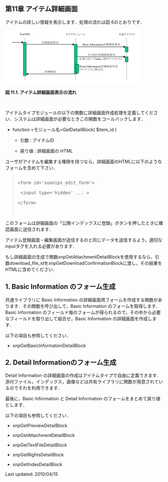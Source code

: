  <body>

 <div id="page">

 <div xmlns="http://www.w3.org/1999/xhtml" class="navheader">

 </div>

 <div xmlns="http://www.w3.org/1999/xhtml" class="chapter" lang="ja" id="detail" xml:lang="ja">

 <div xmlns="" class="titlepage">

 <div>

 <div>

 <h2 xmlns="http://www.w3.org/1999/xhtml" class="title"><a id="detail"></a>第11章 アイテム詳細画面</h2>

 </div>

 </div>

 </div>

 <p>アイテムの詳しい情報を表示します．処理の流れは図 6のとおりです．</p>

 <div class="figure">

 <a id="fig.detail.workflow"></a>

 <div class="figure-contents">

 <div class="mediaobject">

 <img src="../../assets/itemtype/detail-flow.gif" alt="アイテム詳細画面表示の流れ" />

 </div>

 </div>

 <p class="title">

 <b>図 11.1. アイテム詳細画面表示の流れ</b>

 </p>

 </div>

 <br class="figure-break" />

 <p>アイテムタイプモジュールの以下の関数に詳細画面作成処理を定義してください．システムは詳細画面が必要なときこの関数をコールバックします．</p>

 <div class="itemizedlist">

 <ul type="disc">

 <li>

 <p>function &lt;モジュール名&gt;GetDetailBlock( $item_id )</p>

 <div class="itemizedlist">

 <ul type="circle">

 <li>

 <p>引数 : アイテムID</p>

 </li>

 <li>

 <p>戻り値 : 詳細画面の HTML</p>

 </li>

 </ul>

 </div>

 </li>

 </ul>

 </div>

 <p>ユーザがアイテムを編集する権限を持つなら，詳細画面のHTMLに以下のようなフォームを含めて下さい．</p>

 <div class="blockquote">

 <blockquote class="blockquote">

 <pre class="programlisting">

&lt;form id='xoonips_edit_form'&gt;

 &lt;input type='hidden' ... &gt;

&lt;/form&gt;

 </pre>

 </blockquote>

 </div>

 <p>このフォームは詳細画面の「公開インデックスに登録」ボタンを押したときに確認画面に送信されます．

 アイテム登録画面・編集画面が送信するのと同じデータを送信するよう，適切なinputタグを入れる必要があります．

 </p>

 <p>もし詳細画面の生成で関数xnpGetAttachmentDetailBlockを使用するなら，引数download_file_idをxnpGetDownloadConfirmationBlockに渡し，その結果をHTMLに含めてください．</p>

 <div class="section" lang="ja" xml:lang="ja">

 <div xmlns="" class="titlepage">

 <div>

 <div>

 <h2 xmlns="http://www.w3.org/1999/xhtml" class="title" style="clear: both"><a id="detail.basic"></a>1. Basic Information のフォーム生成</h2>

 </div>

 </div>

 </div>

 <p>共通ライブラリに Basic Information の詳細画面用フォームを作成する関数があります．その関数を呼び出して，Basic Information のフォームを取得します．Basic Information のフィールド毎のフォームが得られるので，その中から必要なフィールドを取り出して組合せ，Basic Information の詳細画面を作成します．</p>

 <p>以下の項目も参照してください．</p>

 <div class="itemizedlist">

 <ul type="disc">

 <li>

 <p>xnpGetBasicInformationDetailBlock</p>

 </li>

 </ul>

 </div>

 </div>

 <div class="section" lang="ja" xml:lang="ja">

 <div xmlns="" class="titlepage">

 <div>

 <div>

 <h2 xmlns="http://www.w3.org/1999/xhtml" class="title" style="clear: both"><a id="detail.detail"></a>2. Detail Informationのフォーム生成</h2>

 </div>

 </div>

 </div>

 <p>Detail Information の詳細画面の作成はアイテムタイプで自由に定義できます．添付ファイル，インデックス，画像などは共有ライブラリに関数が用意されているのでそれを利用できます．</p>

 <p>最後に，Basic Information と Detail Information のフォームをまとめて戻り値とします．</p>

 <p>以下の項目も参照してください．</p>

 <div class="itemizedlist">

 <ul type="disc">

 <li>

 <p>xnpGetPreviewDetailBlock</p>

 </li>

 <li>

 <p>xnpGetAttachmentDetailBlock</p>

 </li>

 <li>

 <p>xnpGetTextFileDetailBlock</p>

 </li>

 <li>

 <p>xnpGetRightsDetailBlock</p>

 </li>

 <li>

 <p>xnpGetIndexDetailBlock</p>

 </li>

 </ul>

 </div>

 </div>

 </div>

 <div xmlns="http://www.w3.org/1999/xhtml" class="navfooter">



 </div>

 <div class="lastupdated">Last updated: 2010/04/15</div>

 </div>

 </body>




